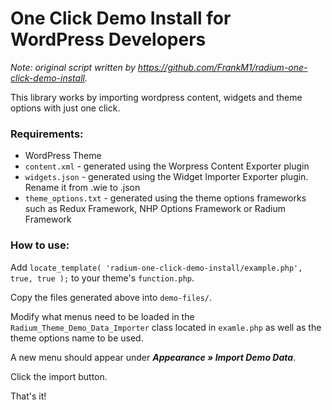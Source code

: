 One Click Demo Install for WordPress Developers
==========================

*Note: original script written by https://github.com/FrankM1/radium-one-click-demo-install.*

This library works by importing wordpress content, widgets  and theme options with just one click.

### Requirements:

* WordPress Theme
* `content.xml` - generated using the Worpress Content Exporter plugin
* `widgets.json` - generated using the Widget Importer Exporter plugin. Rename it from .wie to .json
* `theme_options.txt` - generated using the theme options frameworks such as Redux Framework, NHP Options Framework or Radium Framework

### How to use:

Add `locate_template( 'radium-one-click-demo-install/example.php', true, true );` to your theme's `function.php`.

Copy the files generated above into `demo-files/`.

Modify what menus need to be loaded in the `Radium_Theme_Demo_Data_Importer` class located in `examle.php` as well as the theme options name to be used.

A new menu should appear under ***Appearance &raquo; Import Demo Data***.

Click the import button.

That's it!